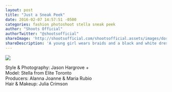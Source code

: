 ```yaml
---
layout: post
title: "Just a Sneak Peek"
date: 2016-02-07 14:57:51 -0500
categories: fashion photoshoot stella sneak peek 
author: "Shoots Official"
authorTwitter: "@shootsofficial"
shareImage: 'http://shootsofficial.com/shootsofficial.assets/images/dorothy-sneak-peak.jpg'
shareDescription: 'A young girl wears braids and a black and white dress from Anthropologie. On her wrists are bracelets made of rope.'
---
```


<a href="/fashion/photoshoot/stella/sneak/peek/2016/02/07/just-a-peek.html">
	<img src="{{ page.shareImage }}">
</a>

<!--more-->

Style & Photography: Jason Hargrove +  
Model: Stella from Elite Toronto  
Producers: Alanna Joanne & Maria Rubio  
Hair & Makeup: Julia Crimson  
